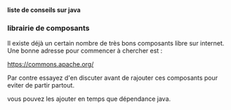 #### liste de conseils sur java 

### librairie de composants 

Il existe déjà un certain nombre de très bons composants libre sur internet. Une bonne adresse pour commencer à chercher est : 

<https://commons.apache.org/>

Par contre essayez d'en discuter avant de rajouter ces composants pour eviter de partir partout.

vous pouvez les ajouter en temps que dépendance java.
